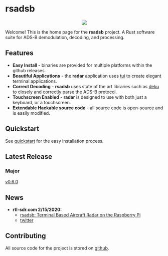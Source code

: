 # rsadsb
<p align="center">
  <img src="https://raw.githubusercontent.com/rsadsb/adsb_deku/master/media/logo.png")
</p>

Welcome! This is the home page for the **rsadsb** project.
A Rust software suite for ADS-B demodulation, decoding, and processing.

## Features

* **Easy Install** - binaries are provided for multiple platforms within the github releases.
* **Beautiful Applications**  - the **radar** application uses [tui](https://github.com/fdehau/tui-rs) to create elegant terminal applications.
* **Correct Decoding** - **rsadsb** uses state of the art libraries such as [deku](https://github.com/sharksforarms/deku) to closely and correctly parse the ADS-B protocol.
* **Touchscreen Enabled** - **radar** is designed to use with both just a keyboard, or a touchscreen.
* **Extendable Hackable source code** - all source code is open-source and is easily modified.

## Quickstart
See [quickstart](quickstart.md) for the easy installation process.

## Latest Release

### Major
[v0.6.0](v0.6.0.md)

<!--
### Minor
[v0.5.1](v0.5.1.md)
-->

## News
* **rtl-sdr.com 2/15/2020:**
    - [rsadsb: Terminal Based Aircraft Radar on the Raspberry Pi](https://www.rtl-sdr.com/rsadsb-terminal-based-aircraft-radar-on-the-raspberry-pi) 
    - [twitter](https://twitter.com/rtlsdrblog/status/1493415462780104706)

## Contributing
All source code for the project is stored on [github](https://github.com/rsadsb).
